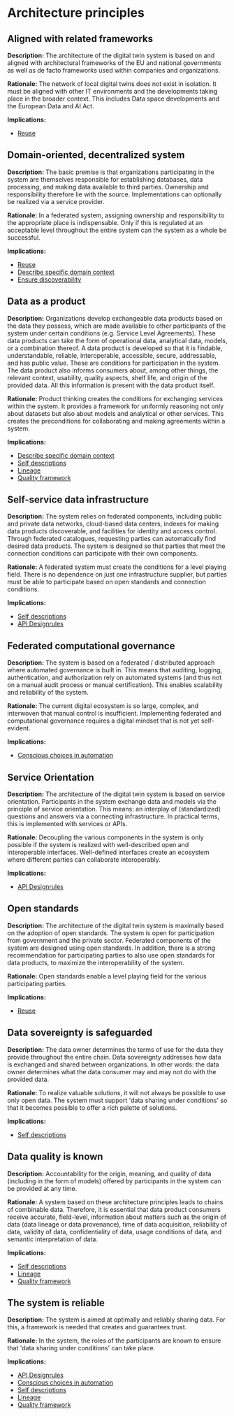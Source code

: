 # Architecture principles

## Aligned with related frameworks

__Description:__
 The architecture of the digital twin system is based on and aligned with  architectural frameworks of the EU and national governments as well as de facto frameworks used within companies and organizations. 
 
__Rationale:__
 The network of local digital twins does not exist in isolation. It must be aligned with other IT environments and the developments taking place in the broader context. This includes Data space developments and the European Data and AI Act. 
 
__Implications:__
- [Reuse](#reuse)

## Domain-oriented, decentralized system

__Description:__
 The basic premise is that organizations participating in the system are themselves responsible for establishing databases, data processing, and making data available to third parties. Ownership and responsibility therefore lie with the source. Implementations can optionally be realized via a service provider. 
 
__Rationale:__
 In a federated system, assigning ownership and responsibility to the appropriate place is indispensable. Only if this is regulated at an acceptable level throughout the entire system can the system as a whole be successful.

__Implications:__
- [Reuse](#reuse)
- [Describe specific domain context](#describe-specific-domain-context)
- [Ensure discoverability](#ensure-discoverability)

## Data as a product

__Description:__
 Organizations develop exchangeable data products based on the data they possess, which are made available to other participants of the system under certain conditions (e.g. Service Level Agreements). These data products can take the form of operational data, analytical data, models, or a combination thereof. A data product is developed so that it is findable, understandable, reliable, interoperable, accessible, secure, addressable, and has public value. These are conditions for participation in the system. The data product also informs consumers about, among other things, the relevant context, usability, quality aspects, shelf life, and origin of the provided data. All this information is present with the data product itself.

__Rationale:__
 Product thinking creates the conditions for exchanging services within the system. It provides a framework for uniformly reasoning not only about datasets but also about models and analytical or other services. This creates the preconditions for collaborating and making agreements within a system. 
 
__Implications:__
- [Describe specific domain context](#describe-specific-domain-context)
- [Self descriptions](#self-descriptions)
- [Lineage](#lineage)
- [Quality framework](#quality-framework)

## Self-service data infrastructure

__Description:__
 The system relies on federated components, including public and private data networks, cloud-based data centers, indexes for making data products discoverable, and facilities for identity and access control. Through federated catalogues, requesting parties can automatically find desired data products. The system is designed so that parties that meet the connection conditions can participate with their own components.

__Rationale:__
 A federated system must create the conditions for a level playing field. There is no dependence on just one infrastructure supplier, but parties must be able to participate based on open standards and connection conditions.
 
__Implications:__
- [Self descriptions](#self-descriptions)
- [API Designrules](#api-designrules)

## Federated computational governance

__Description:__
 The system is based on a federated / distributed approach where automated governance is built in. This means that auditing, logging, authentication, and authorization rely on automated systems (and thus not on a manual audit process or manual certification). This enables scalability and reliability of the system.

__Rationale:__
 The current digital ecosystem is so large, complex, and interwoven that manual control is insufficient. Implementing federated and computational governance requires a digital mindset that is not yet self-evident. 
 
__Implications:__
- [Conscious choices in automation](#conscious-choices-in-automation)

## Service Orientation

__Description:__
 The architecture of the digital twin system is based on service orientation. Participants in the system exchange data and models via the principle of service orientation. This means: an interplay of (standardized) questions and answers via a connecting infrastructure. In practical terms, this is implemented with services or APIs.

__Rationale:__
 Decoupling the various components in the system is only possible if the system is realized with well-described open and interoperable interfaces. Well-defined interfaces create an ecosystem where different parties can collaborate interoperably. 
 
__Implications:__
- [API Designrules](#api-designrules)

## Open standards

__Description:__
 The architecture of the digital twin system is maximally based on the adoption of open standards. The system is open for participation from government and the private sector. Federated components of the system are designed using open standards. In addition, there is a strong recommendation for participating parties to also use open standards for data products, to maximize the interoperability of the system.

__Rationale:__
 Open standards enable a level playing field for the various participating parties. 
 
__Implications:__
- [Reuse](#reuse)

## Data sovereignty is safeguarded

__Description:__
 The data owner determines the terms of use for the data they provide throughout the entire chain. Data sovereignty addresses how data is exchanged and shared between organizations. In other words: the data owner determines what the data consumer may and may not do with the provided data.

__Rationale:__ To realize valuable solutions, it will not always be possible to use only open data. The system must support 'data sharing under conditions' so that it becomes possible to offer a rich palette of solutions. 

__Implications:__
- [Self descriptions](#self-descriptions)

## Data quality is known

__Description:__
 Accountability for the origin, meaning, and quality of data (including in the form of models) offered by participants in the system can be provided at any time.

__Rationale:__
 A system based on these architecture principles leads to chains of combinable data. Therefore, it is essential that data product consumers receive accurate, field-level, information about matters such as the origin of data (data lineage or data provenance), time of data acquisition, reliability of data, validity of data, confidentiality of data, usage conditions of data, and semantic interpretation of data. 
 
 __Implications:__
- [Self descriptions](#self-descriptions)
- [Lineage](#lineage)
- [Quality framework](#quality-framework)

## The system is reliable

__Description:__
 The system is aimed at optimally and reliably sharing data. For this, a framework is needed that creates and guarantees trust. 
 
__Rationale:__
 In the system, the roles of the participants are known to ensure that 'data sharing under conditions' can take place. 
 
__Implications:__
- [API Designrules](#api-designrules)
- [Conscious choices in automation](#conscious-choices-in-automation)
- [Self descriptions](#self-descriptions)
- [Lineage](#lineage)
- [Quality framework](#quality-framework)
